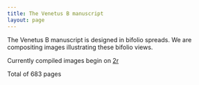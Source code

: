 ```yaml
---
title: The Venetus B manuscript
layout: page
---
```


The Venetus B manuscript is designed in bifolio spreads.  We are compositing images illustrating these bifolio views.

Currently compiled images begin on [2r](../venetus-b/2r)

Total of 683 pages
